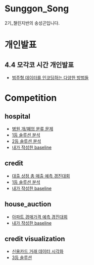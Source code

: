 # Sunggon_Song
2기_챌린지반의 송성곤입니다.

# 개인발표
## 4.4 모각코 시간 개인발표
  - <a href="https://github.com/Sejong-Kaggle-Challengers-2nd/Sunggon_Song/blob/master/%EA%B0%9C%EC%9D%B8%EB%B0%9C%ED%91%9C/%EB%9D%BC%EB%B2%A8%20%EC%9D%B8%EC%BD%94%EB%94%A9%EC%9D%98%20%EC%97%AC%EB%9F%AC%EA%B0%80%EC%A7%80%20%EB%B0%A9%EB%B2%95%EB%93%A4.ipynb"> 범주형 데이터를 인코딩하는 다양한 방법들</a>

# Competition
## hospital
  - <a href="https://dacon.io/competitions/official/9565/overview/"> 병원 개/폐업 분류 문제</a>
  - <a href="https://g0n1.tistory.com/116">1등 솔루션 분석</a>
  - <a href="https://g0n1.tistory.com/117">2등 솔루션 분석</a>
  - <a href="https://github.com/Sejong-Kaggle-Challengers-2nd/Sunggon_Song/blob/master/hospital/baseline-Copy1.ipynb">내가 작성한 baseline</a>

## credit
  - <a href="https://dacon.io/competitions/official/136/overview/"> 대출 상점 총 매출 예측 경진대회</a>
  - <a href="https://g0n1.tistory.com/120">1등 솔루션 분석</a>
  - <a href="https://github.com/Sejong-Kaggle-Challengers-2nd/Sunggon_Song/blob/master/credit/my_baseline%2Blog.ipynb">내가 작성한 baseline</a>

## house_auction
  - <a href="https://dacon.io/competitions/official/17801/overview/"> 아파트 경매가격 예측 경진대회</a>
  - <a href="https://github.com/Sejong-Kaggle-Challengers-2nd/Sunggon_Song/blob/master/house_auction/baseline.ipynb">내가 작성한 baseline</a>

## credit visualization
  - <a href="https://dacon.io/competitions/official/42473/overview/"> 신용카드 거래 데이터 시각화</a>
  - <a href="https://github.com/Sejong-Kaggle-Challengers-2nd/Sunggon_Song/blob/master/house_auction/baseline.ipynb">3등 솔루션</a>
